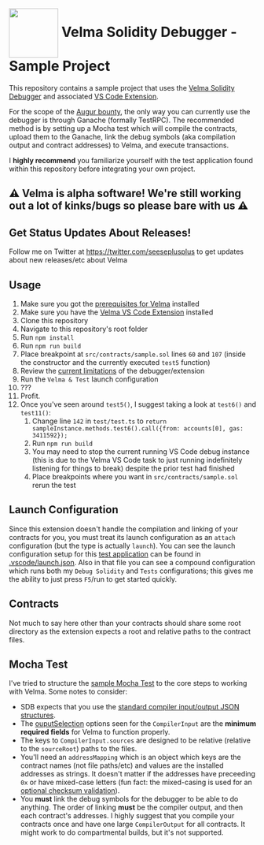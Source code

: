 # <img src="https://user-images.githubusercontent.com/549323/41639879-a6eeb290-742d-11e8-8ece-bb1c292b407a.png" alt="" width="100" height="auto" valign="middle"> Velma Solidity Debugger - Sample Project
This repository contains a sample project that uses the [Velma Solidity Debugger](https://github.com/seeseplusplus/velma) and associated [VS Code Extension](https://github.com/seeseplusplus/vscode-velma-debug).

For the scope of the [Augur bounty](https://github.com/AugurProject/augur-bounties#-bounty-2-portable-solidity-debugger), the only way you can currently use the debugger is through Ganache (formally TestRPC). The recommended method is by setting up a Mocha test which will compile the contracts, upload them to the Ganache, link the debug symbols (aka compilation output and contract addresses) to Velma, and execute transactions.

I **highly recommend** you familiarize yourself with the test application found within this repository before integrating your own project.

## :warning: Velma is alpha software! We're still working out a lot of kinks/bugs so please bare with us :warning:

## Get Status Updates About Releases!
Follow me on Twitter at https://twitter.com/seeseplusplus to get updates about new releases/etc about Velma

## Usage
1. Make sure you got the [prerequisites for Velma](https://github.com/seeseplusplus/vscode-velma-debug#prerequisites) installed
1. Make sure you have the [Velma VS Code Extension](https://github.com/seeseplusplus/vscode-velma-debug) installed
1. Clone this repository
1. Navigate to this repository's root folder
1. Run `npm install`
1. Run `npm run build`
1. Place breakpoint at `src/contracts/sample.sol` lines `60` and `107` (inside the constructor and the currently executed `test5` function)
1. Review the [current limitations](https://github.com/seeseplusplus/vscode-velma-debug/#current-limitations-of-both-velma-and-velma-vs-code-extension) of the debugger/extension
1. Run the `Velma & Test` launch configuration
1. ???
1. Profit.
1. Once you've seen around `test5()`, I suggest taking a look at `test6()` and `test11()`:
    1. Change line `142` in `test/test.ts` to `return sampleInstance.methods.test6().call({from: accounts[0], gas: 3411592});`
    1. Run `npm run build`
    1. You may need to stop the current running VS Code debug instance (this is due to the Velma VS Code task to just running indefinitely listening for things to break) despite the prior test had finished
    1. Place breakpoints where you want in `src/contracts/sample.sol` rerun the test

## Launch Configuration
Since this extension doesn't handle the compilation and linking of your contracts for you, you must treat its launch configuration as an `attach` configuration (but the type is actually `launch`). You can see the launch configuration setup for this [test application](https://github.com/seeseplusplus/vscode-velma-debug/blob/master/test/test.ts) can be found in [.vscode/launch.json](https://github.com/seeseplusplus/vscode-velma-debug/blob/master/.vscode/launch.json#L24-30). Also in that file you can see a compound configuration which runs both my `Debug Solidity` and `Tests` configurations; this gives me the ability to just press `F5`/run to get started quickly.

## Contracts
Not much to say here other than your contracts should share some root directory as the extension expects a root and relative paths to the contract files.

## Mocha Test
I've tried to structure the [sample Mocha Test](https://github.com/seeseplusplus/vscode-velma-debug/blob/master/test/test.ts) to the core steps to working with Velma. Some notes to consider:
- SDB expects that you use the [standard compiler input/output JSON structures](http://solidity.readthedocs.io/en/develop/using-the-compiler.html#compiler-input-and-output-json-description).
- The [ouputSelection](https://github.com/seeseplusplus/vscode-velma-debug/blob/master/test/test.ts#L44-54) options seen for the `CompilerInput` are the **minimum required fields** for Velma to function properly.
- The keys to `CompilerInput.sources` are designed to be relative (relative to the `sourceRoot`) paths to the files.
- You'll need an `addressMapping` which is an object which keys are the contract names (not file paths/etc) and values are the installed addresses as strings. It doesn't matter if the addresses have preceeding `0x` or have mixed-case letters (fun fact: the mixed-casing is used for an [optional checksum validation](https://github.com/ethereum/EIPs/issues/55#issuecomment-187159063)).
- You **must** link the debug symbols for the debugger to be able to do anything. The order of linking **must** be the compiler output, and then each contract's addresses. I highly suggest that you compile your contracts once and have one large `CompilerOutput` for all contracts. It might work to do compartmental builds, but it's not supported.
